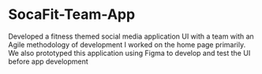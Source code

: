 # SocaFit-Team-App
Developed a fitness themed social media application UI with a team with an Agile methodology of development
I worked on the home page primarily. We also prototyped this application using Figma to develop and test the UI before app development
